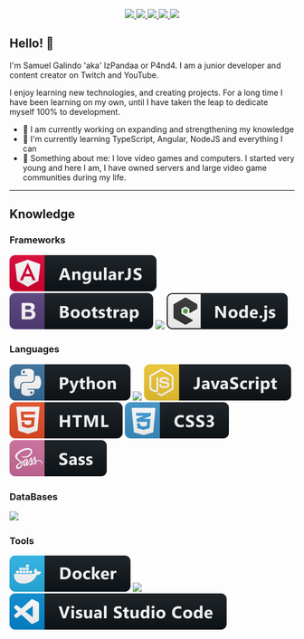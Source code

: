 <p align="center">
  <a href="https://www.linkedin.com/in/samuel-galindo-16a420b8/" rel="nofollow">
    <img src="https://cdn.discordapp.com/attachments/975450807833079871/975471472833335396/LinkedIn.png" style="max-width: 100%">
  </a>
  <a href="https://www.twitch.tv/izpandaa" rel="nofollow">
    <img src="https://cdn.discordapp.com/attachments/975450807833079871/975471473873518642/Twitch.png" style="max-width: 100%">
  </a>
  <a href="https://www.youtube.com/channel/UCSSSKCWwKlrXjRV7TyqO5EQ" rel="nofollow">
    <img src="https://cdn.discordapp.com/attachments/975450807833079871/975471473118564423/Youtube.png" style="max-width: 100%">
  </a>
  <a href="https://twitter.com/IzPandaa" rel="nofollow">
    <img src="https://cdn.discordapp.com/attachments/975450807833079871/975471472468451338/Twitter.png" style="max-width: 100%">
  </a>
  <a href="https://www.instagram.com/izpandaa/" rel="nofollow">
    <img src="https://cdn.discordapp.com/attachments/975450807833079871/975471473479270481/Instagram.png" style="max-width: 100%">
  </a>
</p>

## Hello! 👋

I'm Samuel Galindo 'aka' IzPandaa or P4nd4. I am a junior developer and content creator on Twitch and YouTube.

I enjoy learning new technologies, and creating projects. For a long time I have been learning on my own, until I have taken the leap to dedicate myself 100% to development.

- 🔭 I am currently working on expanding and strengthening my knowledge
- 🌱 I'm currently learning TypeScript, Angular, NodeJS and everything I can
- 💞️ Something about me: I love video games and computers. I started very young and here I am, I have owned servers and large video game communities during my life.

<hr>

## Knowledge

### Frameworks
<p align="left">
  <img src="https://raw.githubusercontent.com/MikeCodesDotNET/ColoredBadges/master/svg/dev/frameworks/angular.svg" style="max-width: 100%">
  <img src="https://github.com/MikeCodesDotNET/ColoredBadges/raw/master/svg/dev/frameworks/bootstrap.svg" style="max-width: 100%">
  <img src="https://cdn.discordapp.com/attachments/975450807833079871/977178201472245760/expressJS.png" style="width: 130px">
  <img src="https://github.com/MikeCodesDotNET/ColoredBadges/raw/master/svg/dev/frameworks/nodejs_larger.svg" style="max-width: 100%">  
</p>

### Languages
<p align="left">
  <img src="https://raw.githubusercontent.com/MikeCodesDotNET/ColoredBadges/master/svg/dev/languages/python.svg" style="max-width: 100%"> 
  <img src="https://cdn.discordapp.com/attachments/975450807833079871/975450834152329287/TypeScript.png" style="width: 130px">
  <img src="https://github.com/MikeCodesDotNET/ColoredBadges/raw/master/svg/dev/languages/js.svg" style="max-width: 100%">
   <img src="https://github.com/MikeCodesDotNET/ColoredBadges/raw/master/svg/dev/languages/html.svg" style="max-width: 100%">
  <img src="https://github.com/MikeCodesDotNET/ColoredBadges/raw/master/svg/dev/languages/css3.svg" style="max-width: 100%"> 
  <img src="https://github.com/MikeCodesDotNET/ColoredBadges/raw/master/svg/dev/languages/sass.svg" style="max-width: 100%">
  
</p>

### DataBases
<p align="left">
  <img src="https://cdn.discordapp.com/attachments/975450807833079871/977178188255997962/mongoDB.png" style="width: 130px">
</p>

### Tools
<p align="left">
  <img src="https://github.com/MikeCodesDotNET/ColoredBadges/raw/master/svg/dev/tools/docker.svg" style="max-width: 100%">
  <img src="https://cdn.discordapp.com/attachments/975450807833079871/975452661820313620/Ubuntu.png" style="width: 130px">
  <img src="https://github.com/MikeCodesDotNET/ColoredBadges/raw/master/svg/dev/tools/visualstudio_code.svg" style="max-width: 100%">
</p>
